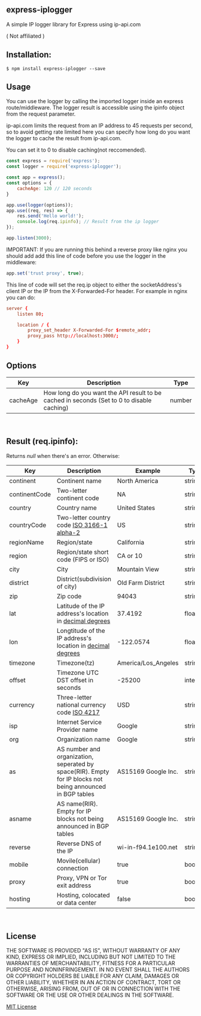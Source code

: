 ## express-iplogger

A simple IP logger library for Express using ip-api.com

( Not affiliated )

## Installation:

    $ npm install express-iplogger --save

## Usage

You can use the logger by calling the imported logger inside an express route/middleware. The logger result is accessible using the ipinfo object from the request parameter.

ip-api.com limits the request from an IP address to 45 requests per second, so to avoid getting rate limited here you can specify how long do you want the logger to cache the result from ip-api.com.

You can set it to 0 to disable caching(not reccomended).
```js
const express = require('express');
const logger = require('express-iplogger');

const app = express();
const options = {
	cacheAge: 120 // 120 seconds
}

app.use(logger(options));
app.use((req, res) => {
	res.send('Hello world!');
	console.log(req.ipinfo); // Result from the ip logger
});

app.listen(3000);
```

IMPORTANT: If you are running this behind a reverse proxy like nginx you should add add this line of code before you use the logger in the middleware:

```js
app.set('trust proxy', true);
```

This line of code will set the req.ip object to either the socketAddress's client IP or the IP from the X-Forwarded-For header. For example in nginx you can do:
```conf
server {
	listen 80;

	location / {
		proxy_set_header X-Forwarded-For $remote_addr;
		proxy_pass http://localhost:3000/;
	}
}
```


## Options
| Key      | Description                                                                               | Type   |
|----------|-------------------------------------------------------------------------------------------|--------|
| cacheAge | How long do you want the API result to be cached in seconds (Set to 0 to disable caching) | number |

&nbsp;
## Result (req.ipinfo):

Returns *null* when there's an error. Otherwise:

| Key           | Description                                                                                                 | Example             | Type    |
|---------------|-------------------------------------------------------------------------------------------------------------|---------------------|---------|
| continent     | Continent name                                                                                              | North America       | string  |
| continentCode | Two-letter continent code                                                                                   | NA                  | string  |
| country       | Country name                                                                                                | United States       | string  |
| countryCode   | Two-letter country code [ISO 3166-1 alpha-2](https://en.wikipedia.org/wiki/ISO_3166-1_alpha-2)              | US                  | string  |
| regionName    | Region/state                                                                                                | California          | string  |
| region        | Region/state short code (FIPS or ISO)                                                                       | CA or 10            | string  |
| city          | City                                                                                                        | Mountain View       | string  |
| district      | District(subdivision of city)                                                                               | Old Farm District   | string  |
| zip           | Zip code                                                                                                    | 94043               | string  |
| lat           | Latitude of the IP address's location in [decimal degrees](https://en.wikipedia.org/wiki/Decimal_degrees)   | 37.4192             | float   |
| lon           | Longtitude of the IP address's location in [decimal degrees](https://en.wikipedia.org/wiki/Decimal_degrees) | -122.0574           | float   |
| timezone      | Timezone(tz)                                                                                                | America/Los_Angeles | string  |
| offset        | Timezone UTC DST offset in seconds                                                                          | -25200              | integer |
| currency      | Three-letter national currency code [ISO 4217](https://en.wikipedia.org/wiki/ISO_4217)                      | USD                 | string  |
| isp           | Internet Service Provider name                                                                              | Google              | string  |
| org           | Organization name                                                                                           | Google              | string  |
| as            | AS number and organization, seperated by space(RIR). Empty for IP blocks not being announced in BGP tables  | AS15169 Google Inc. | string  |
| asname        | AS name(RIR). Empty for IP blocks not being announced in BGP tables                                         | AS15169 Google Inc. | string  |
| reverse       | Reverse DNS of the IP                                                                                       | wi-in-f94.1e100.net | string  |
| mobile        | Movile(cellular) connection                                                                                 | true                | boolean |
| proxy         | Proxy, VPN or Tor exit address                                                                              | true                | boolean |
| hosting       | Hosting, colocated or data center                                                                           | false               | boolean |

&nbsp;
## License
THE SOFTWARE IS PROVIDED "AS IS", WITHOUT WARRANTY OF ANY KIND, EXPRESS OR IMPLIED, INCLUDING BUT NOT LIMITED TO THE WARRANTIES OF MERCHANTABILITY, FITNESS FOR A PARTICULAR PURPOSE AND NONINFRINGEMENT. IN NO EVENT SHALL THE AUTHORS OR COPYRIGHT HOLDERS BE LIABLE FOR ANY CLAIM, DAMAGES OR OTHER LIABILITY, WHETHER IN AN ACTION OF CONTRACT, TORT OR OTHERWISE, ARISING FROM, OUT OF OR IN CONNECTION WITH THE SOFTWARE OR THE USE OR OTHER DEALINGS IN THE SOFTWARE.

[MIT License](https://opensource.org/licenses/MIT)








